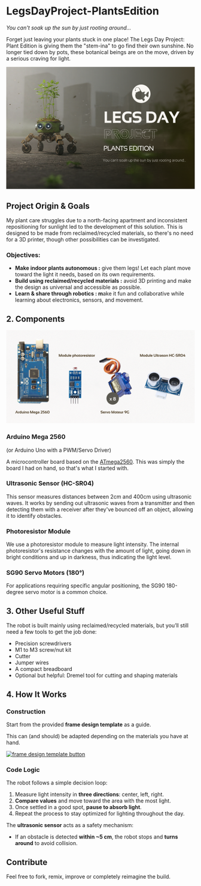 # LegsDayProject-PlantsEdition
_You can't soak up the sun by just rooting around..._

Forget just leaving your plants stuck in one place! The Legs Day Project: Plant Edition is giving them the "stem-ina" to go find their own sunshine. No longer tied down by pots, these botanical beings are on the move, driven by a serious craving for light.

![Teasing screen](https://github.com/MarinaXP/LegsDayProject-PlantsEdition/blob/8695c3020c0e6a7ebcedbb1bd697e0167b86c355/screens/presentation_screen.png?raw=true)

## Project Origin & Goals

My plant care struggles due to a north-facing apartment and inconsistent repositioning for sunlight led to the development of this solution.
This is designed to be made from reclaimed/recycled materials, so there's no need for a 3D printer,  though other possibilities can be investigated.

### Objectives:

- **Make indoor plants autonomous :** give them legs! Let each plant move toward the light it needs, based on its own requirements.
- **Build using reclaimed/recycled materials :** avoid 3D printing and make the design as universal and accessible as possible.
- **Learn & share through robotics : m**ake it fun and collaborative while learning about electronics, sensors, and movement.

## 2. Components

![Components screen](https://github.com/MarinaXP/LegsDayProject-PlantsEdition/blob/14770e5b5dd6bb3246399408cfe04ad0a832e10e/screens/components_screen.png?raw=true)

### Arduino Mega 2560

(or Arduino Uno with a PWM/Servo Driver)

A microcontroller board based on the [ATmega2560](http://ww1.microchip.com/downloads/en/DeviceDoc/Atmel-2549-8-bit-AVR-Microcontroller-ATmega640-1280-1281-2560-2561_datasheet.pdf). This was simply the board I had on hand, so that's what I started with.

### Ultrasonic Sensor (HC-SR04)

This sensor measures distances between 2cm and 400cm using ultrasonic waves. It works by sending out ultrasonic waves from a transmitter and then detecting them with a receiver after they've bounced off an object, allowing it to identify obstacles.

### Photoresistor Module

We use a photoresistor module to measure light intensity. The internal photoresistor's resistance changes with the amount of light, going down in bright conditions and up in darkness, thus indicating the light level.

### SG90 Servo Motors (180°)

For applications requiring specific angular positioning, the SG90 180-degree servo motor is a common choice.

## 3. Other Useful Stuff

The robot is built mainly using reclaimed/recycled materials, but you’ll still need a few tools to get the job done:

- Precision screwdrivers
- M1 to M3 screw/nut kit
- Cutter
- Jumper wires
- A compact breadboard
- Optional but helpful: Dremel tool for cutting and shaping materials


## 4. How It Works

### Construction

Start from the provided **frame design template** as a guide.

This can (and should) be adapted depending on the materials you have at hand.

[![frame design template button](https://img.shields.io/badge/Open%20the%20Template-PDF-red?style=for-the-badge&logo=adobeacrobatreader&logoColor=white&color=white)](https://github.com/MarinaXP/LegsDayProject-PlantsEdition/blob/14770e5b5dd6bb3246399408cfe04ad0a832e10e/template/frame_design_template.pdf)

### Code Logic

The robot follows a simple decision loop:

1. Measure light intensity in **three directions**: center, left, right.
2. **Compare values** and move toward the area with the most light.
3. Once settled in a good spot, **pause to absorb light**.
4. Repeat the process to stay optimized for lighting throughout the day.

The **ultrasonic sensor** acts as a safety mechanism:

- If an obstacle is detected **within ~5 cm**, the robot stops and **turns around** to avoid collision.

## Contribute

Feel free to fork, remix, improve or completely reimagine the build.